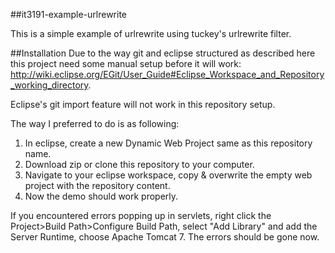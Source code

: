 ##it3191-example-urlrewrite

This is a simple example of urlrewrite using tuckey's urlrewrite filter.

##Installation
Due to the way git and eclipse structured as described here this project need some manual setup before it will work: http://wiki.eclipse.org/EGit/User_Guide#Eclipse_Workspace_and_Repository_working_directory.

Eclipse's git import feature will not work in this repository setup.

The way I preferred to do is as following:

1. In eclipse, create a new Dynamic Web Project same as this repository name.
2. Download zip or clone this repository to your computer.
3. Navigate to your eclipse workspace, copy & overwrite the empty web project with the repository content.
4. Now the demo should work properly.

If you encountered errors popping up in servlets, right click the Project>Build Path>Configure Build Path, select "Add Library" and add the Server Runtime, choose Apache Tomcat 7. The errors should be gone now.
